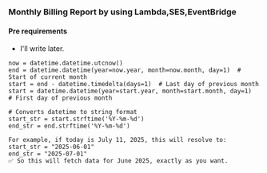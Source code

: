 ### Monthly Billing Report by using Lambda,SES,EventBridge

#### Pre requirements 

- I'll write later.

```
now = datetime.datetime.utcnow()
end = datetime.datetime(year=now.year, month=now.month, day=1)  # Start of current month
start = end - datetime.timedelta(days=1)  # Last day of previous month
start = datetime.datetime(year=start.year, month=start.month, day=1)  # First day of previous month

# Converts datetime to string format
start_str = start.strftime('%Y-%m-%d')
end_str = end.strftime('%Y-%m-%d')

For example, if today is July 11, 2025, this will resolve to:
start_str = "2025-06-01"
end_str = "2025-07-01"
✅ So this will fetch data for June 2025, exactly as you want.

```